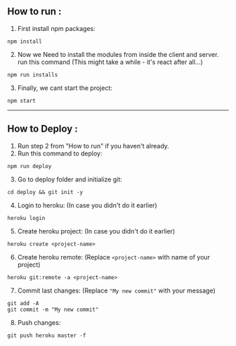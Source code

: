 ## How to run :

1.  First install npm packages:

```
npm install
```

2. Now we Need to install the modules from inside the client and server.\
   run this command (This might take a while - it's react after all...)

```
npm run installs
```

3. Finally, we cant start the project:

```
npm start
```

---

## How to Deploy :

1. Run step 2 from "How to run" if you haven't already.
2. Run this command to deploy:

```
npm run deploy
```

3. Go to deploy folder and initialize git:

```
cd deploy && git init -y
```

4. Login to heroku: (In case you didn't do it earlier)

```
heroku login
```

5. Create heroku project: (In case you didn't do it earlier)

```
heroku create <project-name>
```

6. Create heroku remote: (Replace `<project-name>` with name of your project)

```
heroku git:remote -a <project-name>
```

7. Commit last changes: (Replace `"My new commit"` with your message)

```
git add -A
git commit -m "My new commit"
```

8. Push changes:

```
git push heroku master -f
```
